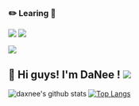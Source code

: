 
### :pencil2: Learing :orange_book:</b></h3>

<img src="https://img.shields.io/badge/JAVA-0099E5?style=for-the-badge&logo=java&logoColor=white"> <img src="https://img.shields.io/badge/mysql-003458?style=for-the-badge&logo=mysql&logoColor=white"></a>
</a> <a href="https://instagram.com/daxnee">
  
<img src="http://img.shields.io/badge/-daxnee-4285F4?style=flat&logo=Instagram&link=https://instagram.com/daxnee/"/></a>

     
##  :dizzy:  Hi guys! I'm DaNee ! <a href="https://hits.seeyoufarm.com"><img src="https://hits.seeyoufarm.com/api/count/incr/badge.svg?url=https%3A%2F%2Fgithub.com%2Fdaxnee%2Fhit-counter&count_bg=%2363C3FF&title_bg=%2348B9FF&icon=twitter.svg&icon_color=%23FFFFFF&title=hits&edge_flat=true"/></a> 


![daxnee's github stats](https://github-readme-stats.vercel.app/api?username=daxnee&show_icons=true&theme=yeblu)
[![Top Langs](https://github-readme-stats.vercel.app/api/top-langs/?username=daxnee&langs_count=10&layout=compact&theme=prussian)](https://github.com/daxnee/daxnee)


<!--
**daxnee/daxnee** is a ✨ _special_ ✨ repository because its `README.md` (this file) appears on your GitHub profile.

Here are some ideas to get you started:

- 🔭 I’m currently working on ...
- 🌱 I’m currently learning ...
- 👯 I’m looking to collaborate on ...
- 🤔 I’m looking for help with ...
- 💬 Ask me about ...
- 📫 How to reach me: ...
- 😄 Pronouns: ...
- ⚡ Fun fact: ...
-->
